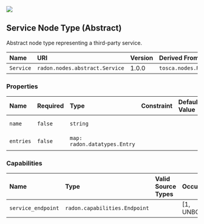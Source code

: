 ![](https://img.shields.io/badge/Status:-RELEASED-green)

## Service Node Type (Abstract)

Abstract node type representing a third-party service.

| Name | URI | Version | Derived From |
|:---- |:--- |:------- |:------------ |
| `Service` | `radon.nodes.abstract.Service` | 1.0.0 | `tosca.nodes.Root` |

### Properties

| Name | Required | Type | Constraint | Default Value | Description |
|:---- |:-------- |:---- |:---------- |:------------- |:----------- |
| `name` | `false` | `string` |   |   | Name of the service |
| `entries` | `false` | `map: radon.datatypes.Entry` |   |   | Map of entries |

### Capabilities

| Name | Type | Valid Source Types | Occurrences |
|:---- |:---- |:------------------ |:----------- |
| `service_endpoint` | `radon.capabilities.Endpoint` |   | [1, UNBOUNDED] |

